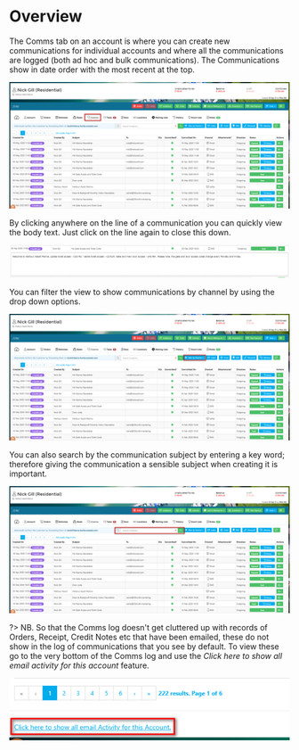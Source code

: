 # Overview

The Comms tab on an account is where you can create new communications for individual accounts and where all the communications are logged (both ad hoc and bulk communications).  The Communications show in date order with the most recent at the top.

![image-20200724124745767](image-20200724124745767.png)

By clicking anywhere on the line of a communication you can quickly view the body text.  Just click on the line again to close this down.

![image-20200724142432403](image-20200724142432403.png)

You can filter the view to show communications by channel by using the drop down options.

![image-20200724125155004](image-20200724125155004.png)

You can also search by the communication subject by entering a key word; therefore giving the communication a sensible subject when creating it is important.

![image-20200724125308571](image-20200724125308571.png)

?> NB. So that the Comms log doesn't get cluttered up with records of Orders, Receipt, Credit Notes etc that have been emailed, these do not show in the log of communications that you see by default.  To view these go to the very bottom of the Comms log and use the *Click here to show all email activity for this account* feature.



![image-20200724143028970](image-20200724143028970.png)